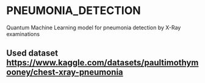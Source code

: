 # PNEUMONIA_DETECTION
Quantum Machine Learning model for pneumonia detection by X-Ray examinations

## Used dataset https://www.kaggle.com/datasets/paultimothymooney/chest-xray-pneumonia
